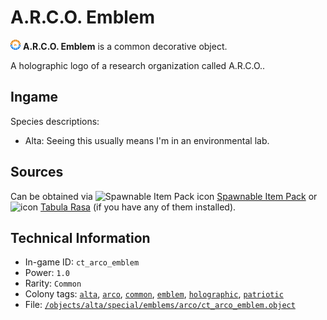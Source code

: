 # A.R.C.O. Emblem

<img src="https://raw.githubusercontent.com/Ceterai/Enternia/main/objects/alta/special/emblems/arco/body.png" alt="A.R.C.O. Emblem icon" loading="lazy" height="16px" width="auto" /> **A.R.C.O. Emblem** is a common decorative object.

A holographic logo of a research organization called A.R.C.O..

## Ingame

Species descriptions:

- Alta: Seeing this usually means I'm in an environmental lab.

## Sources

Can be obtained via <img src="https://raw.githubusercontent.com/Silverfeelin/Starbound-SpawnableItemPack/master/interface/sip/iconSmall.png" alt="Spawnable Item Pack icon" width="18" height="14"/> [Spawnable Item Pack](https://steamcommunity.com/sharedfiles/filedetails/?id=733665104) or <img src="https://steamuserimages-a.akamaihd.net/ugc/263843960696222713/3EC9A7C005541F7D577EBCB8C5736B4EFC9973D6/" alt="icon" width="8" height="12"/> [Tabula Rasa](https://community.playstarbound.com/resources/the-tabula-rasa.3222/) (if you have any of them installed).

## Technical Information

- In-game ID: `ct_arco_emblem`
- Power: `1.0`
- Rarity: `Common`
- Colony tags: [`alta`](https://ceterai.github.io/MyEnternia/Wiki/Tags/Alta), [`arco`](https://ceterai.github.io/MyEnternia/Wiki/Tags/Arco), [`common`](https://ceterai.github.io/MyEnternia/Wiki/Tags/Common), [`emblem`](https://ceterai.github.io/MyEnternia/Wiki/Tags/Emblem), [`holographic`](https://ceterai.github.io/MyEnternia/Wiki/Tags/Holographic), [`patriotic`](https://ceterai.github.io/MyEnternia/Wiki/Tags/Patriotic)
- File: [`/objects/alta/special/emblems/arco/ct_arco_emblem.object`](https://github.com/Ceterai/Enternia/blob/main/objects/alta/special/emblems/arco/ct_arco_emblem.object)
